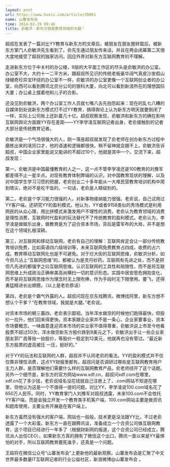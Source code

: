 ```yaml
---
layout: post
url: https://www.huxiu.com/article/30061
name: 山寨发布会
time: 2014-03-19 09:46
title: 俞敏洪：新东方就是教育领域的大腿！
---
```

超叔在发表了一篇对比YY教育与新东方的文章后，被朋友在朋友圈转载后，被新东方掌门人俞敏洪先生看到了。俞先生通过朋友传来话，并且在两会闭幕第二天很大度地接受了超叔的独家访问，回应外界对新东方互联网教育的不理解。

走进新东方位于中关村的办公楼，9层的大平面工作区的尽头是俞敏洪的办公室。办公室不大，大约十一二平方米，跟超叔所见识的传统老板豪华阔气真皮沙发假山绿植奇珍异宝环绕的办公室不一样，俞敏洪的办公室更像一个互联网创业者的办公室，向西可以看到腾讯北京分公司的银科大厦，向北可以看到新浪所在的理想国际大厦；办公桌上摆着他和儿子的合影。

还没见到俞敏洪，两个办公室工作人员就七嘴八舌先抱怨起来：现在的乱七八糟的自媒体到处说新东方模式打不过YY教育，搞得舆论上认为新东方明天就要倒闭了一样，实际上公司账上还趴着几十亿。超叔观察发现，俞敏洪和新东方的确在影响互联网舆论方面跟YY存在差距——YY李学凌互联网记者出身，老俞接触到的记者大部分是传统教育记者。

俞敏洪是一个气场很强大的人，刚一落座超叔就发现了俞老师在创办新东方过程中磨练出来的凌厉口才，他的语速和逻辑都很快，稍不留神就会跟不上。俞敏洪告诉超叔，中国企业家里能说又能讲的不超过10个，他就是其中一个。交流下来，超叔发现：

第一，俞敏洪是中国最懂教育的人之一，这一点不管李学凌还是100教育的刘豫军都差得不止一星半点。对现有教育体制弊端的认识，对中国教育现状的理解，以及对中国学生学习习惯的把握，老俞创业二十多年能从一大堆民营教育培训机构中爬到塔尖，绝对不是吃干饭的。一句话，老俞是人精级别的。

第二，老俞是个学习能力很强的人，对新事物接纳能力很强。老俞说，自己试用过YY客户端，还研究YY的盈利模式。他认为，YY或者9158类似的秀场模式是利用网民的从众心理，用比拼模式来激发用户不理性的消费。老俞认为教育领域的消费是理性消费，互联网时代盈利的玩法替代不了传统教育的盈利模式。老俞认为，李学凌是做娱乐出身，做教育是为了迎合资本市场，背后是雷军布的大局，并不是想在这个领域扎根深耕。

第三，对互联网和移动互联网，老俞有自己的理解：互联网肯定会让一部分传统教育培训免费，比如英语四六级培训等，未来互联网免费教育占四成，收费的占六成。教育移动互联网化也是不可避免。对于烂大街的互联网思维，俞敏洪分析，如今但凡沾上“互联网思维”的，都被认为是灵丹妙药。互联网有先进之处，而不是把但凡先进的都强字之曰互联网思维。认识互联网的工具性和局限性，而不是将互联网思维上升成政治正确审美高尚横扫一切的意识形态。实践中居安思危拥抱变化，而不是将互联网思维作为理念时无上限吹捧，作为手段时无下限使用。要飞，还得勇猛精进长出翅膀。（以上是老俞原话）

第四，老俞是个霸气外露的人。超叔问现在京东找腾讯，微博找阿里，新东方想不想认个干爹？“在教育领域，我就是大腿。”老俞说。

对资本市场的朝三暮四，老俞表示鄙视。当年浑水做空的时候他们跑得最快，但股价一拉升，他们回来得更快。资本家跟企业家并不是一条心，企业家要事业，资本市场要概念。一味曲意逢迎资本市场的实业家不值得尊重，俞敏洪说上市至今他看股票不超过50次，浑水做空新东方股价跌到9美元之下，俞敏洪出手让一些企业家朋友郭广昌等抬一抬股价，等股价一稳定到12美元，他就再也没有管过。“最近新东方股票的虚高被压 一压，挺好的。”

对于YY的玩法和互联网的人群，超叔并不认同老俞的看法。YY的盈利模式并不仅仅靠非理性消费，这点YY财报里都有。超叔问是否调研过哪些是互联网教育用户主力人群，是否理解他们需要什么样的互联网教育产品，俞老师绕开了这个话题。另外一个细节是，新东方的官方网站www.xdf.cn，超叔问xdf.com在哪里，xdf.cn花了多少钱，老俞说域名没花钱就自己注册上了，.com网站不知道在哪里，但他认为这是一个不值得一提的问题。对比YY，李学凌说100.com域名花了650万人民币。同时，YY教育掌门人刘豫军对超叔透露，未来100.com不会依托YY客户端，而是会独立开发一个教育类手机客户端，100.com网站主要是做资讯和题库使用，主要业务开展是在客户端上。

新东方虽然没有强大的客户端，网站也一般般，技术更是没法跟YY比，不过老俞透露了一个大彩蛋。新东方一直在跟腾讯谈，准备成立一个合资公司做互联网教育，这个项目已经进行一年多了（根据财新网的报道，这个合资公司已经成立，腾讯派人出任CEO）。如果新东方真的拥有了微信这个出口，腾讯一直以来是YY最惧怕的对手，所以互联网教育鹿死谁手，还真是一个问题。

王超将在微信公众号“山寨发布会”上更新他的最新观察。山寨发布会是汇聚了中文世界最多数量IT互联网记者的行业公益社区，新浪微博@山寨发布会 。

